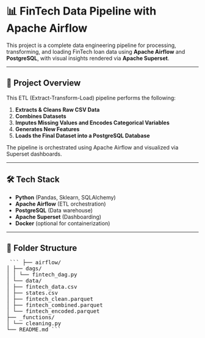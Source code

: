 # 📊 FinTech Data Pipeline with Apache Airflow

This project is a complete data engineering pipeline for processing, transforming, and loading FinTech loan data using **Apache Airflow** and **PostgreSQL**, with visual insights rendered via **Apache Superset**.

---

## 🚀 Project Overview

This ETL (Extract-Transform-Load) pipeline performs the following:

1. **Extracts & Cleans Raw CSV Data**
2. **Combines Datasets**
3. **Imputes Missing Values and Encodes Categorical Variables**
4. **Generates New Features**
5. **Loads the Final Dataset into a PostgreSQL Database**

The pipeline is orchestrated using Apache Airflow and visualized via Superset dashboards.

---

## 🛠️ Tech Stack

- **Python** (Pandas, Sklearn, SQLAlchemy)
- **Apache Airflow** (ETL orchestration)
- **PostgreSQL** (Data warehouse)
- **Apache Superset** (Dashboarding)
- **Docker** (optional for containerization)

---

## 📁 Folder Structure

<pre lang="md"> ``` ├── airflow/
│ ├── dags/
│ │ └── fintech_dag.py
│ └── data/
│ ├── fintech_data.csv
│ ├── states.csv
│ ├── fintech_clean.parquet
│ ├── fintech_combined.parquet
│ └── fintech_encoded.parquet
├── _functions/
│ └── cleaning.py
└── README.md ``` </pre>
